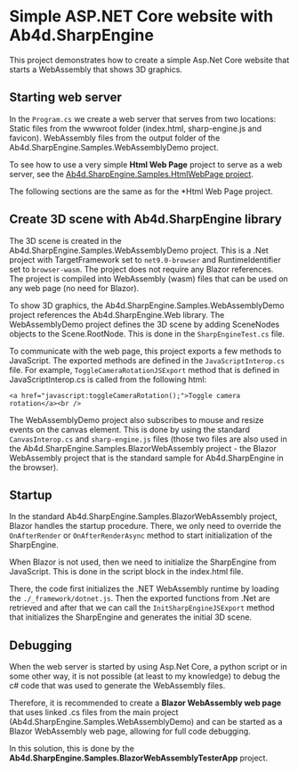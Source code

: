 # Simple ASP.NET Core website with Ab4d.SharpEngine

This project demonstrates how to create a simple Asp.Net Core website that starts a WebAssembly that shows 3D graphics.


## Starting web server

In the `Program.cs` we create a web server that serves from two locations:
Static files from the wwwroot folder (index.html, sharp-engine.js and favicon). 
WebAssembly files from the output folder of the Ab4d.SharpEngine.Samples.WebAssemblyDemo project.

To see how to use a very simple **Html Web Page** project to serve as a web server, see the [Ab4d.SharpEngine.Samples.HtmlWebPage project](../Ab4d.SharpEngine.Samples.HtmlWebPage/README.md).

The following sections are the same as for the *Html Web Page project.


## Create 3D scene with Ab4d.SharpEngine library

The 3D scene is created in the Ab4d.SharpEngine.Samples.WebAssemblyDemo project. This is a .Net project with TargetFramework set to `net9.0-browser` and RuntimeIdentifier set to `browser-wasm`. The project does not require any Blazor references. The project is compiled into WebAssembly (wasm) files that can be used on any web page (no need for Blazor).

To show 3D graphics, the Ab4d.SharpEngine.Samples.WebAssemblyDemo project references the Ab4d.SharpEngine.Web library. The WebAssemblyDemo project defines the 3D scene by adding SceneNodes objects to the Scene.RootNode. This is done in the `SharpEngineTest.cs` file.

To communicate with the web page, this project exports a few methods to JavaScript. The exported methods are defined in the `JavaScriptInterop.cs` file. For example, `ToggleCameraRotationJSExport` method that is defined in JavaScriptInterop.cs is called from the following html:
```
<a href="javascript:toggleCameraRotation();">Toggle camera rotation</a><br />
```

The WebAssemblyDemo project also subscribes to mouse and resize events on the canvas element. This is done by using the standard `CanvasInterop.cs` and `sharp-engine.js` files (those two files are also used in the Ab4d.SharpEngine.Samples.BlazorWebAssembly project - the Blazor WebAssembly project that is the standard sample for Ab4d.SharpEngine in the browser).


## Startup

In the standard Ab4d.SharpEngine.Samples.BlazorWebAssembly project,  Blazor handles the startup procedure. There, we only need to override the `OnAfterRender` or `OnAfterRenderAsync` method to start initialization of the SharpEngine.

When Blazor is not used, then we need to initialize the SharpEngine from JavaScript. This is done in the script block in the index.html file.

There, the code first initializes the .NET WebAssembly runtime by loading the `./_framework/dotnet.js`. Then the exported functions from .Net are retrieved and after that we can call the `InitSharpEngineJSExport` method that initializes the SharpEngine and generates the initial 3D scene.


## Debugging

When the web server is started by using Asp.Net Core, a python script or in some other way, it is not possible (at least to my knowledge) to debug the c# code that was used to generate the WebAssembly files.

Therefore, it is recommended to create a **Blazor WebAssembly web page** that uses linked .cs files from the main project (Ab4d.SharpEngine.Samples.WebAssemblyDemo) and can be started as a Blazor WebAssembly web page, allowing for full code debugging.

In this solution, this is done by the **Ab4d.SharpEngine.Samples.BlazorWebAssemblyTesterApp** project.
